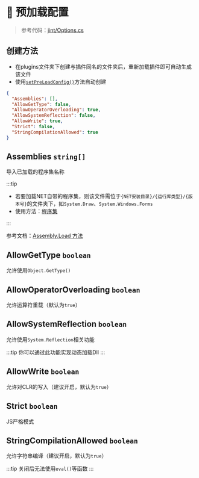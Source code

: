 # 📝 预加载配置

>参考代码：[jint/Options.cs](https://github.com/sebastienros/jint/blob/main/Jint/Options.cs)

## 创建方法

- 在plugins文件夹下创建与插件同名的文件夹后，重新加载插件即可自动生成该文件
- 使用[`setPreLoadConfig()`](function/serein#设置预加载配置)方法自动创建

```json title="PreLoadConfig.json"
{
  "Assemblies": [],
  "AllowGetType": false,
  "AllowOperatorOverloading": true,
  "AllowSystemReflection": false,
  "AllowWrite": true,
  "Strict": false,
  "StringCompilationAllowed": true
}
```

## Assemblies `string[]`

导入已加载的程序集名称

:::tip

- 若要加载NET自带的程序集，则该文件需位于`{NET安装目录}/{运行库类型}/{版本号}`的文件夹下，如`System.Draw`、`System.Windows.Forms`
- 使用方法：[程序集](assembly)

:::

参考文档：[Assembly.Load 方法](https://learn.microsoft.com/zh-cn/dotnet/api/system.reflection.assembly.load)

## AllowGetType `boolean`

允许使用`Object.GetType()`

## AllowOperatorOverloading `boolean`

允许运算符重载（默认为`true`）

## AllowSystemReflection `boolean`

允许使用`System.Reflection`相关功能

:::tip
你可以通过此功能实现动态加载Dll
:::

## AllowWrite `boolean`

允许对CLR的写入（建议开启，默认为`true`）

## Strict `boolean`

JS严格模式

## StringCompilationAllowed `boolean`

允许字符串编译（建议开启，默认为`true`）

:::tip
关闭后无法使用`eval()`等函数
:::
